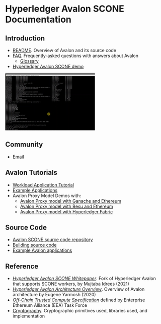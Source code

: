 <!--
Licensed under Creative Commons Attribution 4.0 International License
https://creativecommons.org/licenses/by/4.0/
-->
# Hyperledger Avalon SCONE Documentation

## Introduction
* [README](../README.md). Overview of Avalon and its source code
* [FAQ](./FAQ.rst). Frequently-asked questions with answers about Avalon
  * [Glossary](./FAQ.rst#glossary)
* [Hyperledger Avalon SCONE demo](https://drive.google.com/file/d/1cvAZFJGkGXEHFVFMG_QnTOEDjZFlpgbO/view?usp=sharing)

[![Hyperledger Avalon SCONE demo](../images/avalon-scone-screenshot.png)](https://drive.google.com/file/d/1cvAZFJGkGXEHFVFMG_QnTOEDjZFlpgbO/view?usp=sharing)

## Community
* [Email](mailto:mujtaba.idrees@t-systems.com)

## Avalon Tutorials
* [Workload Application Tutorial](./workload-tutorial/)
* [Example Applications](../examples)
* Avalon Proxy Model Demos with:
  * [Avalon Proxy model with Ganache and Ethereum](./TestingGanacheProxyModel.rst)
  * [Avalon Proxy model with Besu and Ethereum](./TestingBesuProxyModel.rst)
  * [Avalon Proxy model with Hyperledger Fabric](./TestingFabricProxyModel.rst)

## Source Code
* [Avalon SCONE source code repository](https://github.com/T-Systems-MMS/hyperledger-avalon-scone)
* [Building source code](../BUILD.md)
* [Example Avalon applications](../examples/scone_apps)


## Reference
* [_Hyperledger Avalon SCONE Whitepaper_](./whitepaper_avalon_scone.pdf).
  Fork of Hyperledger Avalon that supports SCONE workers, by Mujtaba Idrees (2021)
* [_Hyperledger Avalon Architecture Overview_](
  https://github.com/hyperledger/avalon/blob/master/docs//avalon-arch.pdf).
  Overview of Avalon architecture by Eugene Yarmosh (2020)
* [ _Off-Chain Trusted Compute Specification_](
  https://entethalliance.github.io/trusted-computing/spec.html)
  defined by Enterprise Ethereum Alliance (EEA) Task Force
* [Cryptography](../common/cpp/crypto/README.md). Cryptographic primitives
  used, libraries used, and implementation

